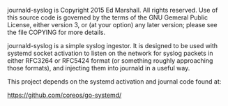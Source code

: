 journald-syslog is Copyright 2015 Ed Marshall. All rights reserved. Use of
this source code is governed by the terms of the GNU Gemeral Public License,
either version 3, or (at your option) any later version; please see the file
COPYING for more details.

journald-syslog is a simple syslog ingestor. It is designed to be used with
systemd socket activation to listen on the network for syslog packets in
either RFC3264 or RFC5424 format (or something roughly approaching those
formats), and injecting them into journald in a useful way.

This project depends on the systemd activation and journal code found at:

https://github.com/coreos/go-systemd/

